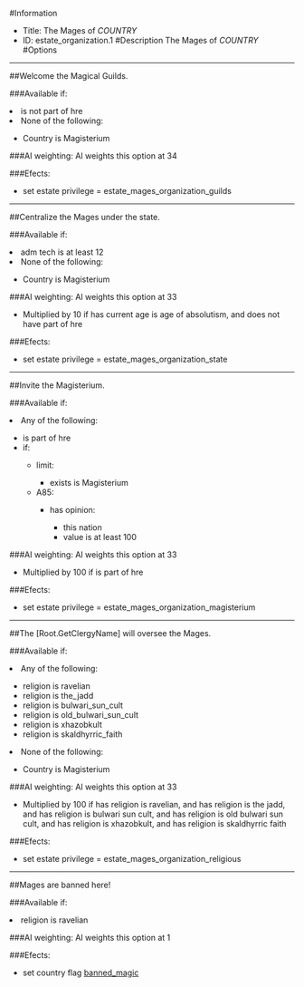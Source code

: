 #Information
 - Title: The Mages of $COUNTRY$
 - ID: estate_organization.1
#Description
The Mages of $COUNTRY$
#Options

___
##Welcome the Magical Guilds.

###Available if:
<li>is not part of hre</li><li>None of the following:</li><ul><li>Country is Magisterium</li></ul>

###AI weighting:
AI weights this option at 34


###Efects:<ul><li>set estate privilege = estate_mages_organization_guilds</li></ul>

___
##Centralize the Mages under the state.

###Available if:
<li>adm tech is at least 12</li><li>None of the following:</li><ul><li>Country is Magisterium</li></ul>

###AI weighting:
AI weights this option at 33
 - Multiplied by 10 if has current age is age of absolutism, and does not have part of hre


###Efects:<ul><li>set estate privilege = estate_mages_organization_state</li></ul>

___
##Invite the Magisterium.

###Available if:
<li>Any of the following:</li><ul><li>is part of hre</li><li>if:</li><ul><li>limit:</li><ul><li>exists is Magisterium</li></ul><li>A85:</li><ul><li>has opinion:</li><ul><li>this nation</li><li>value is at least 100</li></ul></ul></ul></ul>

###AI weighting:
AI weights this option at 33
 - Multiplied by 100 if is part of hre


###Efects:<ul><li>set estate privilege = estate_mages_organization_magisterium</li></ul>

___
##The [Root.GetClergyName] will oversee the Mages.

###Available if:
<li>Any of the following:</li><ul><li>religion is ravelian</li><li>religion  is the_jadd</li><li>religion   is bulwari_sun_cult</li><li>religion    is old_bulwari_sun_cult</li><li>religion     is xhazobkult</li><li>religion      is skaldhyrric_faith</li></ul><li>None of the following:</li><ul><li>Country is Magisterium</li></ul>

###AI weighting:
AI weights this option at 33
 - Multiplied by 100 if has religion is ravelian, and has religion is the jadd, and has religion is bulwari sun cult, and has religion is old bulwari sun cult, and has religion is xhazobkult, and has religion is skaldhyrric faith


###Efects:<ul><li>set estate privilege = estate_mages_organization_religious</li></ul>

___
##Mages are banned here!

###Available if:
<li>religion is ravelian</li>

###AI weighting:
AI weights this option at 1


###Efects:<ul><li>set country flag [banned_magic](../flags/banned_magic.md)</li></ul>

